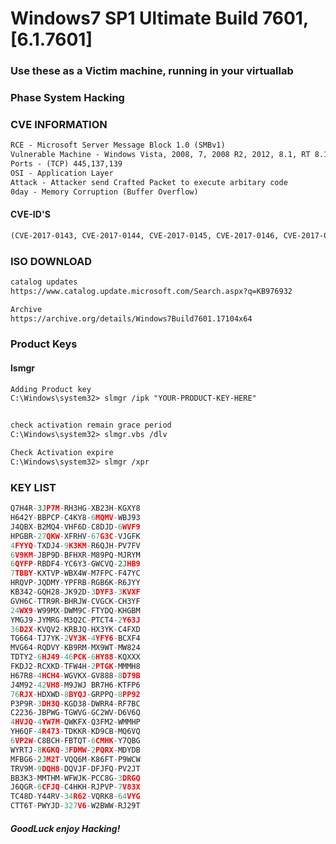 # Windows7 SP1 Ultimate Build 7601, [6.1.7601]
### Use these as a Victim machine, running in your virtuallab
### Phase System Hacking
### CVE INFORMATION 
```txt
RCE - Microsoft Server Message Block 1.0 (SMBv1)
Vulnerable Machine - Windows Vista, 2008, 7, 2008 R2, 2012, 8.1, RT 8.1, 2012 R2, 10, and MS OFFICE 2016
Ports - (TCP) 445,137,139
OSI - Application Layer
Attack - Attacker send Crafted Packet to execute arbitary code
0day - Memory Corruption (Buffer Overflow)
```
#### CVE-ID'S
```txt
(CVE-2017-0143, CVE-2017-0144, CVE-2017-0145, CVE-2017-0146, CVE-2017-0148)
```
### ISO DOWNLOAD 
```txt
catalog updates
https://www.catalog.update.microsoft.com/Search.aspx?q=KB976932

Archive 
https://archive.org/details/Windows7Build7601.17104x64
```

### Product Keys 
#### lsmgr 
```txt
Adding Product key
C:\Windows\system32> slmgr /ipk "YOUR-PRODUCT-KEY-HERE"


check activation remain grace period
C:\Windows\system32> slmgr.vbs /dlv

Check Activation expire
C:\Windows\system32> slmgr /xpr 
```
### KEY LIST 
```py
Q7H4R-3JP7M-RH3HG-XB23H-KGXY8 
H642Y-BBPCP-C4KY8-6MQMV-WBJ93
J4QBX-B2MQ4-VHF6D-C8DJD-6WVF9
HPGBR-27QKW-XFRHV-67G3C-VJGFK
4FYYQ-TXDJ4-9K3KM-R6QJH-PV7FV 
6V9KM-JBP9D-BFHXR-M89PQ-MJRYM 
6QYFP-RBDF4-YC6Y3-GWCVQ-2JHB9 
7TBBY-KXTVP-WBX4W-M7FPC-F47YC
HRQVP-JQDMY-YPFRB-RGB6K-R6JYY 
KB342-GQH28-JK92D-3DYF3-3KVXF 
GVH6C-TTR9R-BHRJW-CVGCK-CH3YF 
24WX9-W99MX-DWM9C-FTYDQ-KHGBM 
YMGJ9-JYMRG-M3Q2C-PTCT4-2Y63J 
36D2X-KVQV2-KRBJQ-HX3YK-C4FXD
TG664-TJ7YK-2VY3K-4YFY6-BCXF4 
MVG64-RQDVY-KB9RM-MX9WT-MW824 
TDTY2-6HJ49-46PCK-6HY88-KQXXX 
FKDJ2-RCXKD-TFW4H-2PTGK-MMMH8 
H67R8-4HCH4-WGVKX-GV888-8D79B 
J4M92-42VH8-M9JWJ BR7H6-KTFP6 
76RJX-HDXWD-8BYQJ-GRPPQ-8PP92 
P3P9R-3DH3Q-KGD38-DWRR4-RF7BC 
C2236-JBPWG-TGWVG-GC2WV-D6V6Q 
4HVJQ-4YW7M-QWKFX-Q3FM2-WMMHP 
YH6QF-4R473-TDKKR-KD9CB-MQ6VQ 
6VP2W-C8BCH-FBTQT-6CMHK-Y7QBG 
WYRTJ-8KGKQ-3FDMW-2PQRX-MDYDB 
MFBG6-2JM2T-VQQ6M-K86FT-P9WCW 
TRV9M-9DQH8-DQVJF-DFJFQ-PV2JT 
BB3K3-MMTHM-WFWJK-PCC8G-3DRGQ 
J6QGR-6CFJQ-C4HKH-RJPVP-7V83X 
TC48D-Y44RV-34R62-VQRK8-64VYG 
CTT6T-PWYJD-327V6-W2BWW-RJ29T
```
##### GoodLuck enjoy Hacking!



